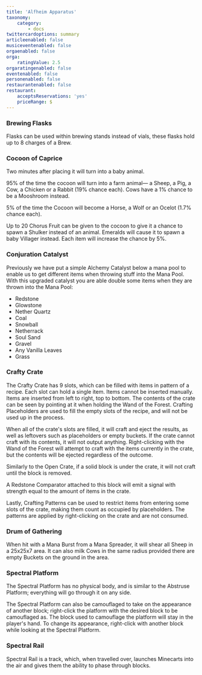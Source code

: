 ```yaml
---
title: 'Alfheim Apparatus'
taxonomy:
    category:
        - docs
twittercardoptions: summary
articleenabled: false
musiceventenabled: false
orgaenabled: false
orga:
    ratingValue: 2.5
orgaratingenabled: false
eventenabled: false
personenabled: false
restaurantenabled: false
restaurant:
    acceptsReservations: 'yes'
    priceRange: $
---
```


### Brewing Flasks
Flasks can be used within brewing stands instead of vials, these flasks hold up to 8 charges of a Brew.

### Cocoon of Caprice
Two minutes after placing it will turn into a baby animal.

95% of the time the cocoon will turn into a farm animal— a Sheep, a Pig, a Cow, a Chicken or a Rabbit (19% chance each). Cows have a 1% chance to be a Mooshroom instead.

5% of the time the Cocoon will become a Horse, a Wolf or an Ocelot (1.7% chance each).

Up to 20 Chorus Fruit can be given to the cocoon to give it a chance to spawn a Shulker instead of an animal. Emeralds will cause it to spawn a baby Villager instead. Each item will increase the chance by 5%.

### Conjuration Catalyst
Previously we have put a simple Alchemy Catalyst below a mana pool to enable us to get different items when throwing stuff into the Mana Pool. With this upgraded catalyst you are able double some items when they are thrown into the Mana Pool:

* Redstone
* Glowstone
* Nether Quartz
* Coal
* Snowball 
* Netherrack 
* Soul Sand 
* Gravel 
* Any Vanilla Leaves 
* Grass 

### Crafty Crate
The Crafty Crate has 9 slots, which can be filled with items in pattern of a recipe. Each slot can hold a single item. Items cannot be inserted manually. Items are inserted from left to right, top to bottom. The contents of the crate can be seen by pointing at it when holding the Wand of the Forest. Crafting Placeholders are used to fill the empty slots of the recipe, and will not be used up in the process.

When all of the crate's slots are filled, it will craft and eject the results, as well as leftovers such as placeholders or empty buckets. If the crate cannot craft with its contents, it will not output anything.
Right-clicking with the Wand of the Forest will attempt to craft with the items currently in the crate, but the contents will be ejected regardless of the outcome.

Similarly to the Open Crate, if a solid block is under the crate, it will not craft until the block is removed.

A Redstone Comparator attached to this block will emit a signal with strength equal to the amount of items in the crate.

Lastly, Crafting Patterns can be used to restrict items from entering some slots of the crate, making them count as occupied by placeholders. The patterns are applied by right-clicking on the crate and are not consumed.

### Drum of Gathering
When hit with a Mana Burst from a Mana Spreader, it will shear all Sheep in a 25x25x7 area. It can also milk Cows in the same radius provided there are empty Buckets on the ground in the area.

### Spectral Platform
The Spectral Platform has no physical body, and is similar to the Abstruse Platform; everything will go through it on any side.

The Spectral Platform can also be camouflaged to take on the appearance of another block; right-click the platform with the desired block to be camouflaged as. The block used to camouflage the platform will stay in the player's hand. To change its appearance, right-click with another block while looking at the Spectral Platform.

### Spectral Rail
Spectral Rail is a track, which, when travelled over, launches Minecarts into the air and gives them the ability to phase through blocks.
